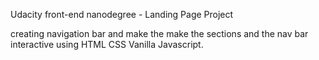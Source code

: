 Udacity front-end nanodegree - Landing Page Project

creating navigation bar and make the make the sections and the nav bar interactive
using HTML CSS Vanilla Javascript.
